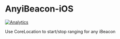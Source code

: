 AnyiBeacon-iOS
==============

[![Analytics](https://ga-beacon.appspot.com/UA-56089547-1/sandeepmistry/AnyiBeacon-iOS?pixel)](https://github.com/igrigorik/ga-beacon)

Use CoreLocation to start/stop ranging for any iBeacon
